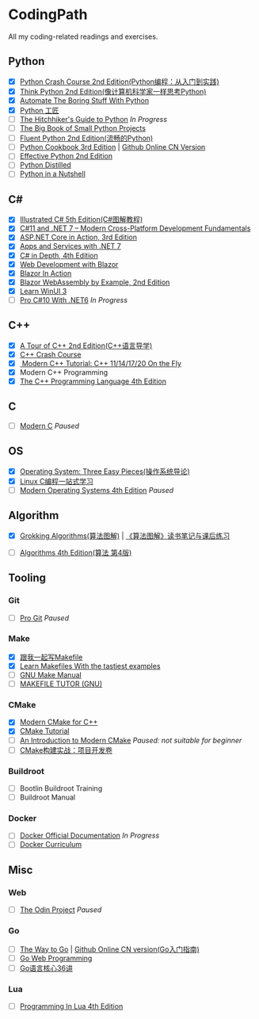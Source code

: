 # CodingPath
All my coding-related readings and exercises.

## Python
- [X] [Python Crash Course 2nd Edition(Python编程：从入门到实践)](https://book.douban.com/subject/31333701/)
- [X] [Think Python 2nd Edition(像计算机科学家一样思考Python)](https://book.douban.com/subject/26870407/)
- [X] [Automate The Boring Stuff With Python](https://book.douban.com/subject/26836700/)
- [X] [Python 工匠](https://book.douban.com/subject/35723705/)
- [ ] [The Hitchhiker's Guide to Python](https://book.douban.com/subject/26791779/) *In Progress*
- [ ] [The Big Book of Small Python Projects](https://inventwithpython.com/bigbookpython/)
- [ ] [Fluent Python 2nd Edition(流畅的Python)](https://book.douban.com/subject/34990079/)
- [ ] [Python Cookbook 3rd Edition](https://book.douban.com/subject/26381341/) | [Github Online CN Version](https://python3-cookbook.readthedocs.io/zh_CN/latest/index.html)
- [ ] [Effective Python 2nd Edition](https://book.douban.com/subject/35334595/)
- [ ] [Python Distilled](https://book.douban.com/subject/35563594/)
- [ ] [Python in a Nutshell](https://www.oreilly.com/library/view/python-in-a/9781098113544/)

## C#
- [X] [Illustrated C# 5th Edition(C#图解教程)](https://book.douban.com/subject/34894447/)
- [X] [C#11 and .NET 7 – Modern Cross-Platform Development Fundamentals](https://www.goodreads.com/book/show/63259355-c-11-and-net-7-modern-cross-platform-development-fundamentals)
- [X] [ASP.NET Core in Action, 3rd Edition](https://www.goodreads.com/book/show/126988024)
- [X] [Apps and Services with .NET 7](https://www.goodreads.com/book/show/63336482-apps-and-services-with-net-7)
- [X] [C# in Depth, 4th Edition](https://www.goodreads.com/book/show/58359576-c-in-depth)
- [X] [Web Development with Blazor](https://www.goodreads.com/book/show/120781374-web-development-with-blazor)
- [X] [Blazor In Action](https://www.goodreads.com/book/show/58882047-blazor-in-action)
- [X] [Blazor WebAssembly by Example, 2nd Edition](https://www.goodreads.com/book/show/122337852-blazor-webassembly-by-example---second-edition)
- [X] [Learn WinUI 3](https://www.goodreads.com/book/show/197075366-learn-winui-3---second-edition)
- [ ] [Pro C#10 With .NET6](https://book.douban.com/subject/36035498/) *In Progress*

## C++
- [X] [A Tour of C++ 2nd Edition(C++语言导学)](https://book.douban.com/subject/34809273/)
- [X] [C++ Crash Course](https://book.douban.com/subject/31522157/)
- [X] [ Modern C++ Tutorial: C++ 11/14/17/20 On the Fly](https://changkun.de/modern-cpp/)
- [X] Modern C++ Programming
- [X] [The C++ Programming Language 4th Edition](https://book.douban.com/subject/26857943/)

## C
- [ ] [Modern C](https://www.goodreads.com/book/show/25097722-modern-c) *Paused*

## OS
- [X] [Operating System: Three Easy Pieces(操作系统导论)](https://book.douban.com/subject/33463930/)
- [X] [Linux C编程一站式学习](https://book.douban.com/subject/4141733/)
- [ ] [Modern Operating Systems 4th Edition](https://book.douban.com/subject/25864553/) *Paused*

## Algorithm
- [X] [Grokking Algorithms(算法图解)](https://book.douban.com/subject/26979890/) | [《算法图解》读书笔记与课后练习](https://book.douban.com/review/9372724/)
- [ ] [Algorithms 4th Edition(算法 第4版)](https://book.douban.com/subject/19952400/)


## Tooling

### Git
- [ ] [Pro Git](https://git-scm.com/book/en/v2) *Paused*

### Make
- [X] [跟我一起写Makefile](https://github.com/seisman/how-to-write-makefile)
- [X] [Learn Makefiles With the tastiest examples](https://makefiletutorial.com/#getting-started)
- [ ] [GNU Make Manual](https://www.gnu.org/software/make/manual/)
- [ ] [MAKEFILE TUTOR (GNU)](https://github.com/clementvidon/Makefile_tutor)

### CMake
- [X] [Modern CMake for C++](https://github.com/xiaoweiChen/Modern-CMake-for-Cpp-2ed)
- [X] [CMake Tutorial](https://cmake.org/cmake/help/latest/guide/tutorial/index.html)
- [ ] [An Introduction to Modern CMake](https://cliutils.gitlab.io/modern-cmake/README.html) *Paused: not suitable for beginner*
- [ ] [CMake构建实战：项目开发卷](https://book.douban.com/subject/36787652/)

### Buildroot
- [ ] Bootlin Buildroot Training
- [ ] Buildroot Manual

### Docker
- [ ] [Docker Official Documentation](https://docs.docker.com/get-started/) *In Progress*
- [ ] [Docker Curriculum](https://docker-curriculum.com/#introduction)

## Misc

### Web
- [ ] [The Odin Project](https://www.theodinproject.com) *Paused*

### Go
- [ ] [The Way to Go](https://book.douban.com/subject/10558892/) | [Github Online CN version(Go入门指南)](https://github.com/unknwon/the-way-to-go_ZH_CN)
- [ ] [Go Web Programming](https://book.douban.com/subject/27204133/)
- [ ] [Go语言核心36讲](https://time.geekbang.org/column/intro/112)

### Lua
- [ ] [Programming In Lua 4th Edition](https://book.douban.com/subject/30262035/)

